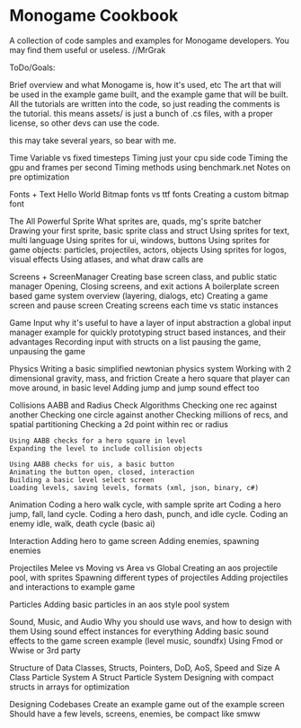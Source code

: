 # Monogame Cookbook

A collection of code samples and examples for Monogame developers.
You may find them useful or useless. //MrGrak



ToDo/Goals:

Brief overview and what Monogame is, how it's used, etc
The art that will be used in the example game built, and
the example game that will be built. All the tutorials are
written into the code, so just reading the comments is the
tutorial. this means assets/ is just a bunch of .cs files,
with a proper license, so other devs can use the code.

this may take several years, so bear with me.


	
Time
	Variable vs fixed timesteps
	Timing just your cpu side code
	Timing the gpu and frames per second
	Timing methods using benchmark.net
	Notes on pre optimization
	
Fonts + Text
	Hello World
	Bitmap fonts vs ttf fonts
	Creating a custom bitmap font
	
The All Powerful Sprite
	What sprites are, quads, mg's sprite batcher
	Drawing your first sprite, basic sprite class and struct
	Using sprites for text, multi language
	Using sprites for ui, windows, buttons
	Using sprites for game objects: particles, projectiles, actors, objects
	Using sprites for logos, visual effects
	Using atlases, and what draw calls are

Screens + ScreenManager
	Creating base screen class, and public static manager
	Opening, Closing screens, and exit actions
	A boilerplate screen based game system overview (layering, dialogs, etc)
	Creating a game screen and pause screen
	Creating screens each time vs static instances

Game Input
	why it's useful to have a layer of input abstraction
	a global input manager example for quickly prototyping
	struct based instances, and their advantages
	Recording input with structs on a list
	pausing the game, unpausing the game
	
Physics
	Writing a basic simplified newtonian physics system
	Working with 2 dimensional gravity, mass, and friction
	Create a hero square that player can move around, in basic level
	Adding jump and jump sound effect too
	
Collisions
	AABB and Radius Check Algorithms
	Checking one rec against another
	Checking one circle against another
	Checking millions of recs, and spatial partitioning
	Checking a 2d point within rec or radius
	
	Using AABB checks for a hero square in level
	Expanding the level to include collision objects
	
	Using AABB checks for uis, a basic button
	Animating the button open, closed, interaction
	Building a basic level select screen
	Loading levels, saving levels, formats (xml, json, binary, c#)
	
Animation
	Coding a hero walk cycle, with sample sprite art
	Coding a hero jump, fall, land cycle.
	Coding a hero dash, punch, and idle cycle.
	Coding an enemy idle, walk, death cycle (basic ai)

Interaction
	Adding hero to game screen
	Adding enemies, spawning enemies
	
Projectiles
	Melee vs Moving vs Area vs Global
	Creating an aos projectile pool, with sprites
	Spawning different types of projectiles
	Adding projectiles and interactions to example game
	
Particles
	Adding basic particles in an aos style pool system
	
Sound, Music, and Audio
	Why you should use wavs, and how to design with them
	Using sound effect instances for everything
	Adding basic sound effects to the game screen example (level music, soundfx)
	Using Fmod or Wwise or 3rd party
	
Structure of Data
	Classes, Structs, Pointers, DoD, AoS, Speed and Size
	A Class Particle System
	A Struct Particle System
	Designing with compact structs in arrays for optimization
	
Designing Codebases
	Create an example game out of the example screen
	Should have a few levels, screens, enemies, be compact like smww
	
	
	
	
	
	